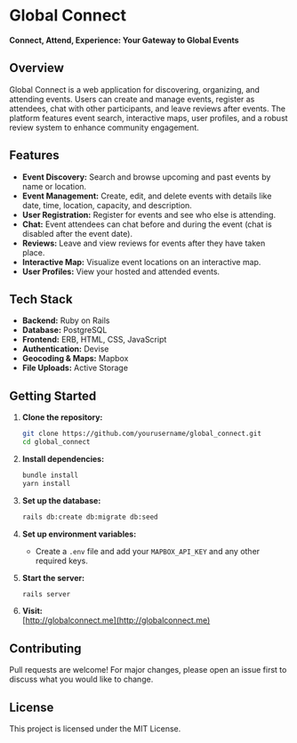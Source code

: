# Global Connect

**Connect, Attend, Experience: Your Gateway to Global Events**

## Overview

Global Connect is a web application for discovering, organizing, and attending events. Users can create and manage events, register as attendees, chat with other participants, and leave reviews after events. The platform features event search, interactive maps, user profiles, and a robust review system to enhance community engagement.

## Features

- **Event Discovery:** Search and browse upcoming and past events by name or location.
- **Event Management:** Create, edit, and delete events with details like date, time, location, capacity, and description.
- **User Registration:** Register for events and see who else is attending.
- **Chat:** Event attendees can chat before and during the event (chat is disabled after the event date).
- **Reviews:** Leave and view reviews for events after they have taken place.
- **Interactive Map:** Visualize event locations on an interactive map.
- **User Profiles:** View your hosted and attended events.

## Tech Stack

- **Backend:** Ruby on Rails
- **Database:** PostgreSQL
- **Frontend:** ERB, HTML, CSS, JavaScript
- **Authentication:** Devise
- **Geocoding & Maps:** Mapbox
- **File Uploads:** Active Storage

## Getting Started

1. **Clone the repository:**
   ```bash
   git clone https://github.com/yourusername/global_connect.git
   cd global_connect
   ```

2. **Install dependencies:**
   ```bash
   bundle install
   yarn install
   ```

3. **Set up the database:**
   ```bash
   rails db:create db:migrate db:seed
   ```

4. **Set up environment variables:**
   - Create a `.env` file and add your `MAPBOX_API_KEY` and any other required keys.

5. **Start the server:**
   ```bash
   rails server
   ```

6. **Visit:**  
   [http://globalconnect.me](http://globalconnect.me)

## Contributing

Pull requests are welcome! For major changes, please open an issue first to discuss what you would like to change.

## License

This project is licensed under the MIT License.
